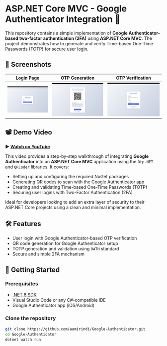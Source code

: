 # ASP.NET Core MVC - Google Authenticator Integration 🔐

This repository contains a simple implementation of **Google Authenticator-based two-factor authentication (2FA)** using **ASP.NET Core MVC**. The project demonstrates how to generate and verify Time-based One-Time Passwords (TOTP) for secure user login.

## 📸 Screenshots

| Login Page | OTP Generation | OTP Verification |
|------------|----------------|------------------|
| ![Login](wwwroot/login.png) | ![Generate OTP](wwwroot/generateOtp.png) | ![Verify OTP](wwwroot/verify.png) |

## 📽️ Demo Video

**▶️ [Watch on YouTube](https://youtu.be/DvQBzD0tqRk?si=K983x7FYNRQcbCv_)**

This video provides a step-by-step walkthrough of integrating **Google Authenticator** into an **ASP.NET Core MVC** application using the `Otp.NET` and `QRCoder` libraries. It covers:

- Setting up and configuring the required NuGet packages  
- Generating QR codes to scan with the Google Authenticator app  
- Creating and validating Time-based One-Time Passwords (TOTP)  
- Securing user logins with Two-Factor Authentication (2FA)

Ideal for developers looking to add an extra layer of security to their ASP.NET Core projects using a clean and minimal implementation.

## 🛠️ Features

- User login with Google Authenticator-based OTP verification
- QR code generation for Google Authenticator setup
- TOTP generation and validation using `OATH` standard
- Secure and simple 2FA mechanism

## 🚀 Getting Started

### Prerequisites

- [.NET 8 SDK](https://dotnet.microsoft.com/download/dotnet/8.0)
- Visual Studio Code or any C#-compatible IDE
- Google Authenticator app (iOS/Android)

### Clone the repository

```bash
git clone https://github.com/aamirindi/Google-Authenticator.git
cd Google-Authenticator
dotnet watch run


